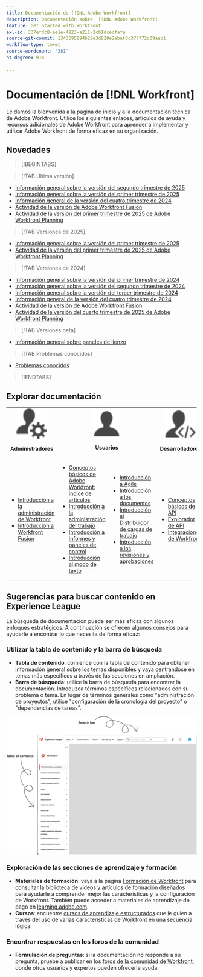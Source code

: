 ```yaml
---
title: Documentación de [!DNL Adobe Workfront]
description: Documentación sobre  [!DNL Adobe Workfront].
feature: Get Started with Workfront
exl-id: 337efdc8-ee1e-4223-a211-2cb1dcecfafa
source-git-commit: 1343695894b22e3d820e2abaf0c377f72d39aab1
workflow-type: tm+mt
source-wordcount: '381'
ht-degree: 91%

---
```


# Documentación de [!DNL Workfront]

Le damos la bienvenida a la página de inicio y a la documentación técnica de Adobe Workfront. Utilice los siguientes enlaces, artículos de ayuda y recursos adicionales de Adobe Workfront para aprender a implementar y utilizar Adobe Workfront de forma eficaz en su organización.

## Novedades

>[!BEGINTABS]

>[!TAB Última versión]

* [Información general sobre la versión del segundo trimestre de 2025](/help/quicksilver/product-announcements/product-releases/25-q2-release-activity/25-q2-release-overview.md)
* [Información general sobre la versión del primer trimestre de 2025](/help/quicksilver/product-announcements/product-releases/25-q1-release-activity/25-q1-release-overview.md)
* [Información general de la versión del cuatro trimestre de 2024](/help/quicksilver/product-announcements/product-releases/24-q4-release-activity/24-q4-release-overview.md)
* [Actividad de la versión de Adobe Workfront Fusion](https://experienceleague.adobe.com/en/docs/workfront-fusion/using/fusion-release-activity/fusion-release-activity)
* [Actividad de la versión del primer trimestre de 2025 de Adobe Workfront Planning](/help/quicksilver/product-announcements/product-releases/planning-release-activity/planning-release-activity-25-q1.md)

>[!TAB Versiones de 2025]

* [Información general sobre la versión del primer trimestre de 2025](/help/quicksilver/product-announcements/product-releases/25-q1-release-activity/25-q1-release-overview.md)
* [Actividad de la versión del primer trimestre de 2025 de Adobe Workfront Planning](/help/quicksilver/product-announcements/product-releases/planning-release-activity/planning-release-activity-25-q1.md)


>[!TAB Versiones de 2024]

* [Información general sobre la versión del primer trimestre de 2024](/help/quicksilver/product-announcements/product-releases/24-q1-release-activity/24-q1-release-overview.md)
* [Información general sobre la versión del segundo trimestre de 2024](/help/quicksilver/product-announcements/product-releases/24-q2-release-activity/24-q2-release-overview.md)
* [Información general sobre la versión del tercer trimestre de 2024](/help/quicksilver/product-announcements/product-releases/24-q3-release-activity/24-q3-release-overview.md)
* [Información general de la versión del cuatro trimestre de 2024](/help/quicksilver/product-announcements/product-releases/24-q4-release-activity/24-q4-release-overview.md)
* [Actividad de la versión de Adobe Workfront Fusion](https://experienceleague.adobe.com/en/docs/workfront-fusion/using/fusion-release-activity/fusion-release-activity)
* [Actividad de la versión del cuarto trimestre de 2025 de Adobe Workfront Planning](/help/quicksilver/product-announcements/product-releases/planning-release-activity/planning-release-activity-24-q4.md)

>[!TAB Versiones beta]

* [Información general sobre paneles de lienzo](/help/quicksilver/reports-and-dashboards/dashboards/creating-and-managing-dashboards/canvas-dashboards-overview.md)

>[!TAB Problemas conocidos]

* [Problemas conocidos](https://experienceleague.adobe.com/en/docs/workfront-known-issues/issues/overview)


>[!ENDTABS]


## Explorar documentación

<table>

<tr>
    <td style="text-align: center;"><img src="assets/admin.svg" style="width: 80px; height: 80px;"><p><b>Administradores</b></p></td>
    <td colspan="2" style="text-align: center;"><img src="assets/user.svg" style="width: 75px; height: 75px;"><p><b>Usuarios</b></p></td>
    <td style="text-align: center;"><img src="assets/developer.svg" style="width: 80px; height: 80px;"><p><b>Desarrolladores</b></p></td>
  </tr>
  <tr>
    <td>
    <ul>
    <li><a href="/help/quicksilver/administration-and-setup/get-started-wf-administration/get-started-with-wf-administration.md">Introducción a la administración de Workfront</a></li>
    <li><a href="https://experienceleague.adobe.com/en/docs/workfront-fusion/using/get-started-with-fusion/get-started-fusion-toc">Introducción a Workfront Fusion</li>
    </ul>
 </td>
    <td>
        <ul>
        <li><a href="/help/quicksilver/workfront-basics/workfront-basics.md">Conceptos básicos de Adobe Workfront: índice de artículos</a></li>
        <li><a href="/help/quicksilver/manage-work/manage-work.md">Introducción a la administración del trabajo</a></li>
        <li><a href="/help/quicksilver/reports-and-dashboards/reports-and-dashboards-overview.md">Introducción a informes y paneles de control</a></li>
        <li><a href="/help/quicksilver/reports-and-dashboards/reports/text-mode/text-mode-resources.md">Introducción al modo de texto</a></li>
        </ul>
    </td>
    <td><ul>
        <li><a href="/help/quicksilver/agile/agile-overview.md">Introducción a Agile</a></li>
        <li><a href="/help/quicksilver/documents/documents-overview.md">Introducción a los documentos</a></li>
        <li><a href="/help/quicksilver/resource-mgmt/workload-balancer/workload-balancer.md">Introducción al Distribuidor de cargas de trabajo</a></li>
        <li><a href="/help/quicksilver/resource-mgmt/workload-balancer/overview-workload-balancer.md">Introducción a las revisiones y aprobaciones</a></li>
        </ul></td>
    <td><ul>
        <li><a href="/help/quicksilver/wf-api/general/api-basics.md">Conceptos básicos de API</a></li>
        <li><a href="https://developer.adobe.com/workfront/api-explorer/">Explorador de API</a></li>
        <li><a href="/help/quicksilver/workfront-integrations-and-apps/workfront-integrations.md">Integraciones de Workfront</a></li>
        </ul></td>
  </tr>
</table>

## Sugerencias para buscar contenido en Experience League

La búsqueda de documentación puede ser más eficaz con algunos enfoques estratégicos. A continuación se ofrecen algunos consejos para ayudarle a encontrar lo que necesita de forma eficaz:

### Utilizar la tabla de contenido y la barra de búsqueda

* **Tabla de contenido**: comience con la tabla de contenido para obtener información general sobre los temas disponibles y vaya centrándose en temas más específicos a través de las secciones en ampliación.
* **Barra de búsqueda**: utilice la barra de búsqueda para encontrar la documentación. Introduzca términos específicos relacionados con su problema o tema. En lugar de términos generales como &quot;administración de proyectos&quot;, utilice &quot;configuración de la cronología del proyecto&quot; o &quot;dependencias de tareas&quot;.

![](assets/exl-site-nav.png)

### Exploración de las secciones de aprendizaje y formación

* **Materiales de formación**: vaya a la página [Formación de Workfront](https://experienceleague.adobe.com/en/browse/workfront) para consultar la biblioteca de vídeos y artículos de formación diseñados para ayudarle a comprender mejor las características y la configuración de Workfront. También puede acceder a materiales de aprendizaje de pago en [learning.adobe.com](https://learning.adobe.com/).
* **Cursos**: encuentre [cursos de aprendizaje estructurados](https://experienceleague.adobe.com/home?Solution=Workfront#courses) que le guíen a través del uso de varias características de Workfront en una secuencia lógica.

### Encontrar respuestas en los foros de la comunidad

* **Formulación de preguntas**: si la documentación no responde a su pregunta, pruebe a publicar en los [foros de la comunidad de Workfront](https://experienceleaguecommunities.adobe.com/t5/workfront/ct-p/workfront?profile.language=en), donde otros usuarios y expertos pueden ofrecerle ayuda.